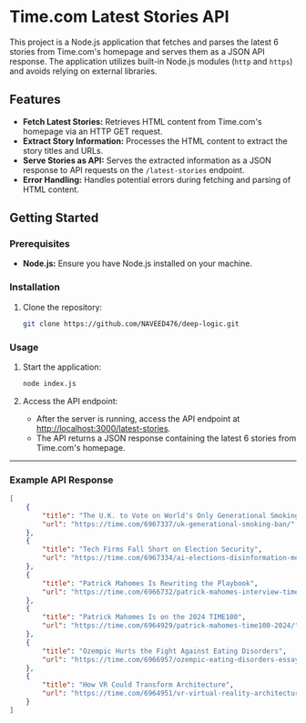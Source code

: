 

# Time.com Latest Stories API

This project is a Node.js application that fetches and parses the latest 6 stories from Time.com's homepage and serves them as a JSON API response. The application utilizes built-in Node.js modules (`http` and `https`) and avoids relying on external libraries.

## Features

- **Fetch Latest Stories:** Retrieves HTML content from Time.com's homepage via an HTTP GET request.
- **Extract Story Information:** Processes the HTML content to extract the story titles and URLs.
- **Serve Stories as API:** Serves the extracted information as a JSON response to API requests on the `/latest-stories` endpoint.
- **Error Handling:** Handles potential errors during fetching and parsing of HTML content.

## Getting Started

### Prerequisites

- **Node.js:** Ensure you have Node.js installed on your machine.

### Installation

1. Clone the repository:
    ```bash
    git clone https://github.com/NAVEED476/deep-logic.git
    ```


### Usage

1. Start the application:
    ```bash
    node index.js
    ```

2. Access the API endpoint:
    - After the server is running, access the API endpoint at [http://localhost:3000/latest-stories](http://localhost:3000/latest-stories).
    - The API returns a JSON response containing the latest 6 stories from Time.com's homepage.

---




### Example API Response

```json
[
    {
        "title": "The U.K. to Vote on World's Only Generational Smoking Ban",
        "url": "https://time.com/6967337/uk-generational-smoking-ban/"
    },
    {
        "title": "Tech Firms Fall Short on Election Security",
        "url": "https://time.com/6967334/ai-elections-disinformation-meta-tiktok/"
    },
    {
        "title": "Patrick Mahomes Is Rewriting the Playbook",
        "url": "https://time.com/6966732/patrick-mahomes-interview-time100-2024/"
    },
    {
        "title": "Patrick Mahomes Is on the 2024 TIME100",
        "url": "https://time.com/6964929/patrick-mahomes-time100-2024/"
    },
    {
        "title": "Ozempic Hurts the Fight Against Eating Disorders",
        "url": "https://time.com/6966957/ozempic-eating-disorders-essay/"
    },
    {
        "title": "How VR Could Transform Architecture",
        "url": "https://time.com/6964951/vr-virtual-reality-architecture-meta-quest/"
    }
]
